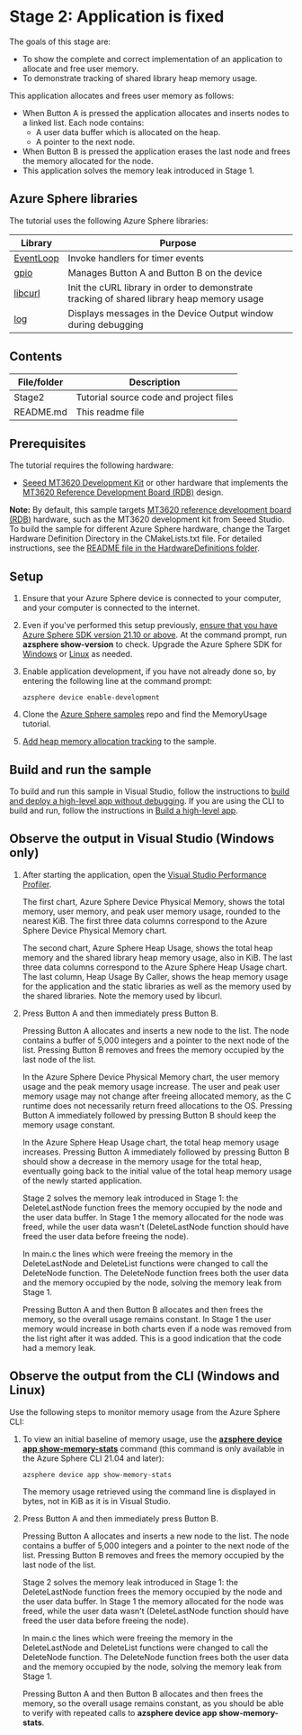 # Stage 2: Application is fixed

The goals of this stage are:

- To show the complete and correct implementation of an application to allocate and free user memory.
- To demonstrate tracking of shared library heap memory usage.

This application allocates and frees user memory as follows:

- When Button A is pressed the application allocates and inserts nodes to a linked list. Each node contains:
  - A user data buffer which is allocated on the heap.
  - A pointer to the next node.
- When Button B is pressed the application erases the last node and frees the memory allocated for the node.
- This application solves the memory leak introduced in Stage 1.

## Azure Sphere libraries

The tutorial uses the following Azure Sphere libraries:

| Library | Purpose |
|---------|---------|
| [EventLoop](https://docs.microsoft.com/azure-sphere/reference/applibs-reference/applibs-eventloop/eventloop-overview) | Invoke handlers for timer events |
| [gpio](https://docs.microsoft.com/azure-sphere/reference/applibs-reference/applibs-gpio/gpio-overview) | Manages Button A and Button B on the device |
| [libcurl](https://docs.microsoft.com/azure-sphere/reference/baseapis) | Init the cURL library in order to demonstrate tracking of shared library heap memory usage |
| [log](https://docs.microsoft.com/azure-sphere/reference/applibs-reference/applibs-log/log-overview) | Displays messages in the Device Output window during debugging |

## Contents

| File/folder | Description |
|-------------|-------------|
| Stage2   | Tutorial source code and project files |
| README.md | This readme file |

## Prerequisites

The tutorial requires the following hardware:

* [Seeed MT3620 Development Kit](https://aka.ms/azurespheredevkits) or other hardware that implements the [MT3620 Reference Development Board (RDB)](https://docs.microsoft.com/azure-sphere/hardware/mt3620-reference-board-design) design.

**Note:** By default, this sample targets [MT3620 reference development board (RDB)](https://docs.microsoft.com/azure-sphere/hardware/mt3620-reference-board-design) hardware, such as the MT3620 development kit from Seeed Studio. To build the sample for different Azure Sphere hardware, change the Target Hardware Definition Directory in the CMakeLists.txt file. For detailed instructions, see the [README file in the HardwareDefinitions folder](../../../HardwareDefinitions/README.md).

## Setup

1. Ensure that your Azure Sphere device is connected to your computer, and your computer is connected to the internet.
1. Even if you've performed this setup previously, [ensure that you have Azure Sphere SDK version 21.10 or above](https://docs.microsoft.com/azure-sphere/reference/azsphere-show-version). At the command prompt, run **azsphere show-version** to check. Upgrade the Azure Sphere SDK for [Windows](https://docs.microsoft.com/azure-sphere/install/install-sdk) or [Linux](https://docs.microsoft.com/azure-sphere/install/install-sdk-linux) as needed.
1. Enable application development, if you have not already done so, by entering the following line at the command prompt:

   `azsphere device enable-development`

1. Clone the [Azure Sphere samples](https://github.com/Azure/azure-sphere-samples) repo and find the MemoryUsage tutorial.

1. [Add heap memory allocation tracking](https://docs.microsoft.com/azure-sphere/app-development/application-memory-usage?pivots=visual-studio#add-heap-memory-allocation-tracking) to the sample.

## Build and run the sample

To build and run this sample in Visual Studio, follow the instructions to [build and deploy a high-level app without debugging](https://docs.microsoft.com/azure-sphere/app-development/build-hl-app?tabs=windows%2Ccliv2beta&pivots=visual-studio#build-and-deploy-the-application-in-visual-studio-without-debugging). If you are using the CLI to build and run, follow the instructions in [Build a high-level app](https://docs.microsoft.com/azure-sphere/app-development/build-hl-app?tabs=windows%2Ccliv2beta&pivots=cli).

## Observe the output in Visual Studio (Windows only)

1. After starting the application, open the [Visual Studio Performance Profiler](https://docs.microsoft.com/azure-sphere/app-development/application-memory-usage?pivots=visual-studio#starting-the-memory-usage-profiler).

   The first chart, Azure Sphere Device Physical Memory, shows the total memory, user memory, and peak user memory usage, rounded to the nearest KiB. The first three data columns correspond to the Azure Sphere Device Physical Memory chart.

   The second chart, Azure Sphere Heap Usage, shows the total heap memory and the shared library heap memory usage, also in KiB. The last three data columns correspond to the Azure Sphere Heap Usage chart. The last column, Heap Usage By Caller, shows the heap memory usage for the application and the static libraries as well as the memory used by the shared libraries. Note the memory used by libcurl.

1. Press Button A and then immediately press Button B.

   Pressing Button A allocates and inserts a new node to the list. The node contains a buffer of 5,000 integers and a pointer to the next node of the list. Pressing Button B removes and frees the memory occupied by the last node of the list.

   In the Azure Sphere Device Physical Memory chart, the user memory usage and the peak memory usage increase. The user and peak user memory usage may not change after freeing allocated memory, as the C runtime does not necessarily return freed allocations to the OS. Pressing Button A immediately followed by pressing Button B should keep the memory usage constant.

   In the Azure Sphere Heap Usage chart, the total heap memory usage increases. Pressing Button A immediately followed by pressing Button B should show a decrease in the memory usage for the total heap, eventually going back to the initial value of the total heap memory usage of the newly started application.

   Stage 2 solves the memory leak introduced in Stage 1: the DeleteLastNode function frees the memory occupied by the node and the user data buffer. In Stage 1 the memory allocated for the node was freed, while the user data wasn't (DeleteLastNode function should have freed the user data before freeing the node).

   In main.c the lines which were freeing the memory in the DeleteLastNode and DeleteList functions were changed to call the DeleteNode function. The DeleteNode function frees both the user data and the memory occupied by the node, solving the memory leak from Stage 1.

   Pressing Button A and then Button B allocates and then frees the memory, so the overall usage remains constant. In Stage 1 the user memory would increase in both charts even if a node was removed from the list right after it was added. This is a good indication that the code had a memory leak.

## Observe the output from the CLI (Windows and Linux)

Use the following steps to monitor memory usage from the Azure Sphere CLI:

1. To view an initial baseline of memory usage, use the [**azsphere device app show-memory-stats**](https://docs.microsoft.com/azure-sphere/reference/azsphere-device#app-show-memory-stats) command (this command is only available in the Azure Sphere CLI 21.04 and later):

   ```
   azsphere device app show-memory-stats
   ```
   The memory usage retrieved using the command line is displayed in bytes, not in KiB as it is in Visual Studio.

1. Press Button A and then immediately press Button B.

   Pressing Button A allocates and inserts a new node to the list. The node contains a buffer of 5,000 integers and a pointer to the next node of the list. Pressing Button B removes and frees the memory occupied by the last node of the list.

   Stage 2 solves the memory leak introduced in Stage 1: the DeleteLastNode function frees the memory occupied by the node and the user data buffer. In Stage 1 the memory allocated for the node was freed, while the user data wasn't (DeleteLastNode function should have freed the user data before freeing the node).

   In main.c the lines which were freeing the memory in the DeleteLastNode and DeleteList functions were changed to call the DeleteNode function. The DeleteNode function frees both the user data and the memory occupied by the node, solving the memory leak from Stage 1.

   Pressing Button A and then Button B allocates and then frees the memory, so the overall usage remains constant, as you should be able to verify with repeated calls to **azsphere device app show-memory-stats**.
